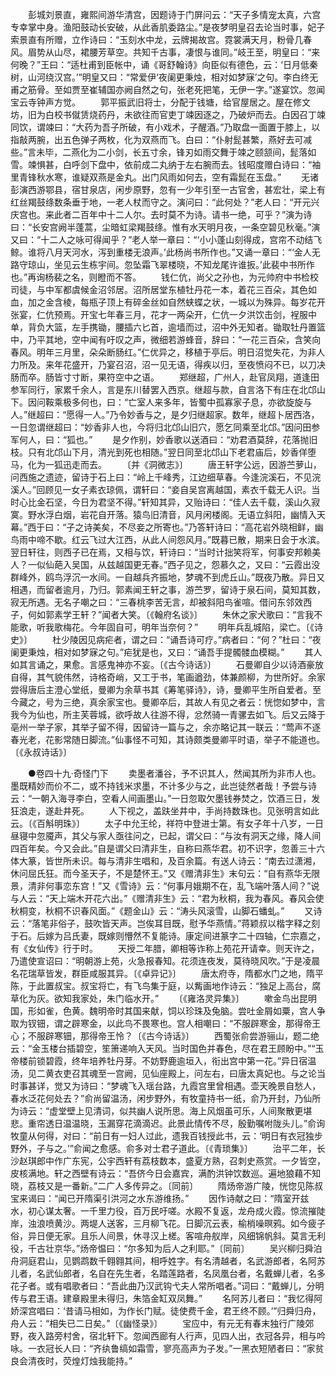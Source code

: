 <!-- { "loadSidebar": true } -->
　　彭城刘景直，雍熙间游华清宫，因题诗于门屏问云：“天子多情宠太真，六宫专幸掌中身。渔阳鼓动长安破，从此香肌委路尘。”是夜梦明皇召去论当时事，妃子索景直有所赠，立作诗曰：“玉刻水中龙，云牌揭故宫。霓裳满天月，粉骨几春风。眉势从山尽，裙腰芳草空。共知千古事，凄恨与谁同。”岐王至，明皇曰：“来何晚？”王曰：“适杜甫到臣帐中，诵《哥舒翰诗》向臣似有德色，云：‘日月低秦树，山河绕汉宫。’”明皇又曰：“常爱伊‘夜阑更秉烛，相对如梦寐’之句。李白终无甫之筋骨。至如贾至崔辅国亦阙自然之句，张老死把笔，无伊一字。”遂宴饮。忽闻宝云寺钟声方觉。
　　郭平振武旧将士，分配于钱塘，给官屋居之。屋在修文坊，旧为白校书僦赁烧药丹，未欲往而官吏丁竦因逐之，乃破炉而去。白因召丁竦同饮，谓竦曰：“大药为吾子所破，有小戏术，子醒酒。”乃取盘一面置于膝上，以指敲两腕，出五色弹子两枚，化为双燕而飞。白曰：“仆射髭甚繁，燕好去可减些。”言未毕，二燕化为二小剑，长五寸余，锋刃如雨交舞于竦之颐颔间，髭落如雪。竦惧甚，白呼剑下盘中，依前成二丸纳于左右腕而去。钱昭度赠白诗曰：“袖里青锋秋水寒，谁疑双燕是金丸。出门风雨如何去，空有霜髭在玉盘。”
　　无诸彭演西游鄂县，宿甘泉店，闲步原野，忽有一少年引至一古官舍，甚宏壮，梁上有红丝羯鼓绦数条垂于地，一老人杖而守之。演问曰：“此何处？”老人曰：“开元兴庆宫也。来此者二百年中十二人尔。去时莫不为诗。请书一绝，可乎？”演为诗曰：“长安宫阙半蓬蒿，尘暗虹梁羯鼓绦。惟有水天明月夜，一条空碧见秋毫。”演又曰：“十二人之咏可得闻乎？”老人举一章曰：“‘小小蓬山刻得成，宫帘不动结飞鲸。谁将八月天河水，泻到重楼无浪声。’此杨尚书所作也。”又诵一章曰：“‘金人无路守琼山，坐见云生栋宇间。忽坠霜飞翠楼晓，不知龙尾许谁扳。’此裴中书所作也。”再询杨裴之名，则瞪而不答。
　　钱仁伉，尚父之孙也，为元帅府中书检校司徒，与中军都虞候金沼邻居。沼所居堂东植牡丹花一本，着花三百朵，其色如血，加之金含棱，每瓶子顶上有碎金丝如自然蛱蝶之状，一城以为殊异。每岁花开张宴，仁伉预焉。开宝七年春三月，花才一两朵开，仁伉一夕洪饮击剑，裎服中单，背负大篮，左手携锄，腰插六匕首，逾墙而过，沼中外无知者。锄取牡丹置篮中，乃平其地，空中闻有吁叹之声，微细若游蜂音，辞曰：“一花三百朵，含笑向春风。明年三月里，朵朵断肠红。”仁优异之，移植于亭后。明日沼觉失花，为非人力所及。来年花盛开，乃宴召沼，沼一见无语，得疾以归，至夜愤闷不已，以刀决肠而卒。肠皆寸寸断，果符空中之语。
　　郑继超，广州人，赴官凤翔，道逢田参军同行，家累千余人，言是东川替罢入西京。继超与款，自言洛下有庄在北邙山下。因问鞍乘极多何也，曰：“亡室人来多年，皆蜀中孤寡家子息，亦欲旋旋与人。”继超曰：“愿得一人。”乃令妙香与之，是夕归继超家。数年，继超卜居西洛，一日忽谓继超曰：“妙香非人也，今将归北邙山旧穴，愿乞同乘至北邙。”因问田参军何人，曰：“狐也。”
　　是夕作别，妙香歌以送酒曰：“劝君酒莫辞，花落抛旧枝。只有北邙山下月，清光到死也相随。”翌日同至北邙山下老君庙后，妙香佯堕马，化为一狐迅走而去。
　　〔并《洞微志》〕
　　唐王轩字公远，因游苎萝山，问西施之遗迹，留诗于石上曰：“岭上千峰秀，江边细草春。今逢浣溪石，不见浣溪人。”回顾见一女子素衣琼佩，谓轩曰：“妾自吴宫离越国，素衣千载无人识。当时心比金石坚，今日为君坚不得。”轩知其异，又贻诗曰：“佳人去千载，溪山久寂寞。野水浮白烟，岩花自开落。猿鸟旧清音，风月闲楼阁。无语立斜阳，幽情入天幕。”西于曰：“子之诗美矣，不尽妾之所寄也。”乃答轩诗曰：“高花岩外晓相鲜，幽鸟雨中啼不歇。红云飞过大江西，从此人间怨风月。”既暮已散，期来日会于水滨。翌日轩往，则西子已在焉，又相与饮，轩诗曰：“当时计拙笑将军，何事安邦赖美人？一似仙葩入吴国，从兹越国更无春。”西子见之，怨慕久之，又曰：“云霞出没群峰外，鸥鸟浮沉一水间。一自越兵齐振地，梦魂不到虎丘山。”既夜乃散。异日又相遇，而留者逾月，乃归。郭素闻王轩之事，游苎罗，留诗于泉石间，莫知其数，寂无所遇。无名子嘲之曰：“三春桃李苦无言，却被斜阳鸟雀喧。借问东邻效西子，何如郭素学王轩？”闻者大笑。〔《翰府名谈》〕
　　朱休之家犬歌曰：“言我不能歌，听我歌梅花。今年固自可，明年当奈何？”
　　明年兵乱城陷，梁亡。〔《诗史》〕
　　杜少陵因见病疟者，谓之曰：“诵吾诗可疗。”病者曰：“何？”杜曰：“夜阑更秉烛，相对如梦寐之句。”疟犹是也，又曰：“诵吾手提髑髅血模糊。”
　　其人如其言诵之，果愈。言感鬼神亦不妄。〔《古今诗话》〕
　　石曼卿自少以诗酒豪放自得，其气貌伟然，诗格奇峭，又工于书，笔画遒劲，体兼颜柳，为世所好。余家尝得唐后主澄心堂纸，曼卿为余草书其《筹笔驿诗》，诗，曼卿平生所自爱者。至今藏之，号为三绝，真余家宝也。曼卿卒后，其故人有见之者云：恍惚如梦中，言我今为仙也，所主芙蓉城，欲呼故人往游不得，忿然骑一青骡去如飞。后又云降于亳州一举子家，其举子留不得，因留诗一篇与之，余亦略记其一联云：“莺声不逐春光老，花影常随日脚流。”仙事怪不可知，其诗颇类曼卿平时语，举子不能道也。〔《永叔诗话》〕

　　●卷四十九·奇怪门下
　　卖墨者潘谷，予不识其人，然闻其所为非市人也。墨既精妙而价不二，或不持钱米求墨，不计多少与之，此岂徒然者哉！予尝与诗云：“一朝入海寻李白，空看人间画墨山。”一日忽取欠墨钱券焚之，饮酒三日，发狂浪走，遂赴井死。
　　人下视之，盖趺坐井中，手尚持数珠也。见张明言如此云。〔《百斛明珠》〕
　　太子中允王纶，祥符中登进士第。有女子年十八岁，一日昼寝中忽魇声，其父与家人亟往问之，已起，谓父曰：“与汝有洞天之缘，降人间四百年矣。今又会此。”自是谓父曰清非生，自称曰燕华君。初不识字，忽善三十六体大篆，皆世所未识。每与清非生唱和，及百余篇。有送人诗云：“南去过潇湘，休问屈氏狂。而今圣天子，不是楚怀王。”又《赠清非生》末句云：“自有燕华无限景，清非何事恋东宫！”又《雪诗》云：“何事月娥期不在，乱飞端叶落人间？”说与人云：“天上端木开花六出。”《赠清非生》云：“君为秋桐，我为春风。春风会使秋桐变，秋桐不识春风面。”《题金山》云：“涛头风滚雪，山脚石蟠虬。”
　　又诗云：“落笔非俗子，鼓吹皆天声。岂俟耳目既，慰予华燕情。”蒋颖叔以楷字释之刻于石。后嫁为吕氏妻，既嫁则懵然不复能诗。康定间进篆字二十四轴，仁宗嘉之，有《女仙传》行于时。
　　天授二年腊，卿相等诈称上苑花开请幸。则天许之，乃遣使宣诏曰：“明朝游上苑，火急报春知。花须连夜发，莫待晓风吹。”于是凌晨名花瑞草皆发，群臣咸服其异。〔《卓异记》〕
　　唐太府寺，隋都水门之地，隋平陈，于此置叔宝。叔宝将亡，有飞鸟集于庭，以觜画地作诗云：“独足上高台，腐草化为灰。欲知我家处，朱门临水开。”
　　〔《雍洛灵异集》〕
　　嗽金鸟出昆明国，形如雀，色黄。魏明帝时其国来献，饲以珍珠及兔脑。尝吐金屑如粟，宫人争取为钗钿，谓之辟寒金，以此鸟不畏寒也。宫人相嘲曰：“不服辟寒金，那得帝王心；不服辟寒钿，那得帝王怜？〔《古今诗话》〕
　　西蜀张俞尝游骊山，题二绝云：“金玉楼台插碧空，笙箫递响入天风。当时国色并春色，尽在君王顾盼中。”“玉帝楼前锁碧霞，终年培养牡丹芽。不妨野鹿逾垣入，衔出宫中第一花。”异日宿温汤，见二黄衣吏召其魂至一宫阙，见仙座殿上，问左右，曰唐太真妃也。与之论当时事甚详，觉又为诗曰：“梦魂飞入瑶台路，九霞宫里曾相遇。壶天晚景自愁人，春水泛花何处去？”俞尚留温汤，闲步野外，有牧童持书一纸，俞乃开封，乃仙所为诗云：“虚堂壁上见清词，似共幽人说所思。海上风烟虽可乐，人间聚散更堪悲。重帘透日温温晓，玉漏穿花滴滴迟。此景此情传不尽，殷勤嘱咐陇头儿。”俞询牧童从何得，对曰：“前日有一妇人过此，遗我百钱授此书，云：‘明日有衣冠独步野外，子与之。’”俞闻之愈感。俞多对士君子道此。〔《青琐集》〕
　　治平二年，长沙赵琪郎中作广东宪，公宇西轩有荔枝数本，盛夏方熟，召刺史燕赏。一夕皆空，皮核满地。轩之西壁有诗云：“吾侪今日会嘉宾，满酌洪钟饮数巡。遍地狼藉不知晓，荔枝又是一番新。”二广人多传异之。〔同前〕
　　隋炀帝游广陵，恍惚见陈叔宝来谒曰：“闻已开隋渠引洪河之水东游维扬。”
　　因作诗献之曰：“隋室开兹水，初心谋太奢。一千里力役，百万民吁嗟。水殿不复返，龙舟成火霞。惊流摧陡岸，浊浪喷黄沙。两堤人送客，三月柳飞花。日脚沉云表，榆梢噪暝鸦。如今疲子俗，异日便无家。且乐人间景，休寻汉上槎。客喧舟舣岸，风细锦帆斜。莫言无利役，千古壮京华。”炀帝愠曰：“尔多知为后人之利耶。”〔同前〕
　　吴兴柳归舜泊舟洞庭君山，见鹦鹉数千翱翱其间，相呼姓字。有名清越者，名武游郎者，名阿苏儿者，名武仙郎者，名自在先生者，名踏莲路者，名凤凰台者，名戴蝉儿者，名多花子者。或有唱歌者曰：“吾此曲乃汉武钩弋夫人常所唱者。”词曰：“戴蝉儿，分明传与君王语。建章殿里未得归，朱箔金缸双凤舞。”
　　名阿苏儿者曰：“我忆得阿娇深宫唱曰：‘昔请马相如，为作长门赋。徒使费千金，君王终不顾。’”归舜归舟，舟人云：“相失已二日矣。”〔《幽怪录》〕
　　宝应中，有元无有春末独行广陵郊野，夜入路旁村舍，宿北轩下。忽闻西廊有人行声，见四人出，衣冠各异，相与吟咏。一衣冠长人曰：“齐纨鲁缟如霜雪，寥亮高声为子发。”一黑衣短陋者曰：“家贫良会清夜时，荧煌灯烛我能持。”
